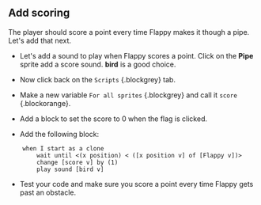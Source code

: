 

## Add scoring

The player should score a point every time Flappy makes it though a pipe. Let's add that next.

+ Let's add a sound to play when Flappy scores a point. Click on the **Pipe** sprite add a score sound. **bird** is a good choice.

+ Now click back on the `Scripts` {.blockgrey} tab.

+ Make a new variable `For all sprites` {.blockgrey} and call it `score` {.blockorange}.

+ Add a block to set the score to 0 when the flag is clicked.

+ Add the following block:
```blocks
    when I start as a clone
        wait until <(x position) < ([x position v] of [Flappy v])>
        change [score v] by (1)
        play sound [bird v]
```

+ Test your code and make sure you score a point every time Flappy gets past an obstacle. 



